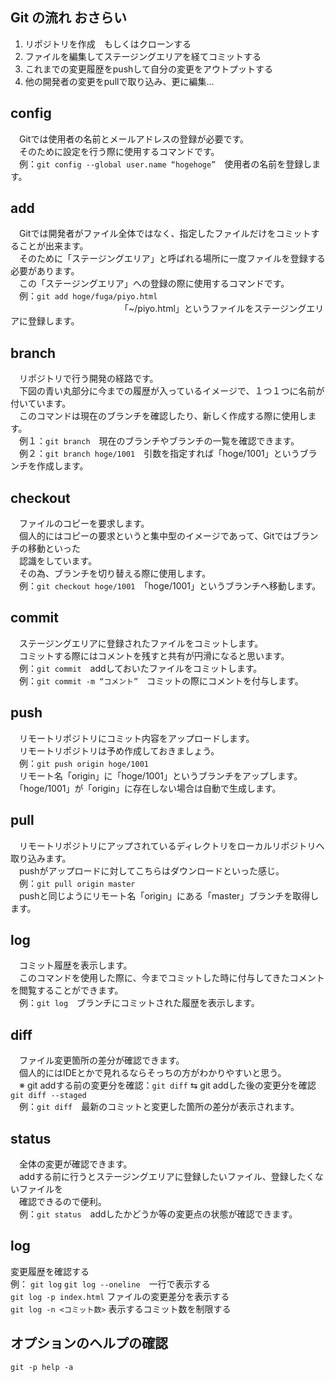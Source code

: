 ## Git の流れ おさらい

1. リポジトリを作成　もしくはクローンする
1. ファイルを編集してステージングエリアを経てコミットする
1. これまでの変更履歴をpushして自分の変更をアウトプットする
1. 他の開発者の変更をpullで取り込み、更に編集...

## config
　Gitでは使用者の名前とメールアドレスの登録が必要です。  
　そのために設定を行う際に使用するコマンドです。  
　例：`git config --global user.name “hogehoge”`　使用者の名前を登録します。 

## add
　Gitでは開発者がファイル全体ではなく、指定したファイルだけをコミットすることが出来ます。   
　そのために「ステージングエリア」と呼ばれる場所に一度ファイルを登録する必要があります。  
　この「ステージングエリア」への登録の際に使用するコマンドです。  
　例：`git add hoge/fuga/piyo.html`  
　　　　　　　　　　　　　「~/piyo.html」というファイルをステージングエリアに登録します。  
## branch
　リポジトリで行う開発の経路です。  
　下図の青い丸部分に今までの履歴が入っているイメージで、１つ１つに名前が付いています。  
　このコマンドは現在のブランチを確認したり、新しく作成する際に使用します。  
　例１：`git branch`　現在のブランチやブランチの一覧を確認できます。  
　例２：`git branch hoge/1001`　引数を指定すれば「hoge/1001」というブランチを作成します。  

## checkout
　ファイルのコピーを要求します。  
　個人的にはコピーの要求というと集中型のイメージであって、Gitではブランチの移動といった  
　認識をしています。  
　その為、ブランチを切り替える際に使用します。  
　例：`git checkout hoge/1001`　「hoge/1001」というブランチへ移動します。  
 
## commit
　ステージングエリアに登録されたファイルをコミットします。  
　コミットする際にはコメントを残すと共有が円滑になると思います。  
　例：`git commit`　addしておいたファイルをコミットします。  
　例：`git commit -m “コメント”`　コミットの際にコメントを付与します。  

## push
　リモートリポジトリにコミット内容をアップロードします。  
　リモートリポジトリは予め作成しておきましょう。  
　例：`git push origin hoge/1001`  
　リモート名「origin」に「hoge/1001」というブランチをアップします。  
　「hoge/1001」が「origin」に存在しない場合は自動で生成します。  
 
## pull
　リモートリポジトリにアップされているディレクトリをローカルリポジトリへ取り込みます。  
　pushがアップロードに対してこちらはダウンロードといった感じ。  
　例：`git pull origin master`  
　pushと同じようにリモート名「origin」にある「master」ブランチを取得します。  

## log
　コミット履歴を表示します。  
　このコマンドを使用した際に、今までコミットした時に付与してきたコメントを閲覧することができます。  
　例：`git log`　ブランチにコミットされた履歴を表示します。  
 
## diff
　ファイル変更箇所の差分が確認できます。  
　個人的にはIDEとかで見れるならそっちの方がわかりやすいと思う。  
　※ git addする前の変更分を確認：`git diff` ⇆ git addした後の変更分を確認 `git diff --staged`  
　例：`git diff`　最新のコミットと変更した箇所の差分が表示されます。  

## status
　全体の変更が確認できます。  
　addする前に行うとステージングエリアに登録したいファイル、登録したくないファイルを  
　確認できるので便利。  
　例：`git status`　addしたかどうか等の変更点の状態が確認できます。

## log  
  変更履歴を確認する  
  例： `git log` `git log --oneline`　一行で表示する  
      `git log -p index.html` ファイルの変更差分を表示する  
      `git log -n <コミット数>` 表示するコミット数を制限する
  

## オプションのヘルプの確認
`git -p help -a`
